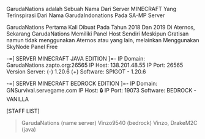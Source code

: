 GarudaNations adalah Sebuah Nama Dari Server MINECRAFT Yang Terinspirasi Dari Nama GarudaIndonations Pada SA-MP Server

GarudaNations Pertama Kali Dibuat Pada Tahun 2018 Dan 2019 Di Aternos, Sekarang GarudaNations Memiliki Panel Host Sendiri Meskipun Gratisan namun tidak menggunakan Aternos atau yang lain, melainkan Menggunakan SkyNode Panel Free 

-=[ SERVER MINECRAFT JAVA EDITION ]=-
IP Domain: GarudaNations.zapto.org:26565
IP Host: 138.201.48.55
IP Port: 26565
Version Server: (-) 1.20.6 (+)
Software: SPIGOT - 1.20.6

-=[ SERVER MINECRAFT BEDROCK EDITION ]=-
IP Domain: GNSurvival.servegame.com
IP Host: 🔒
IP Port: 19073
Software: BEDROCK - VANILLA

[STAFF LIST]
> GarudaNations (name server)
> Vinzo9540 (bedrock)
> Vinzo, DrakeM2C (java)
